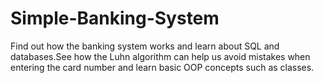 # Simple-Banking-System
Find out how the banking system works and learn about SQL and databases.See how the Luhn algorithm can help us avoid mistakes when entering the card number and learn basic OOP concepts such as classes.
